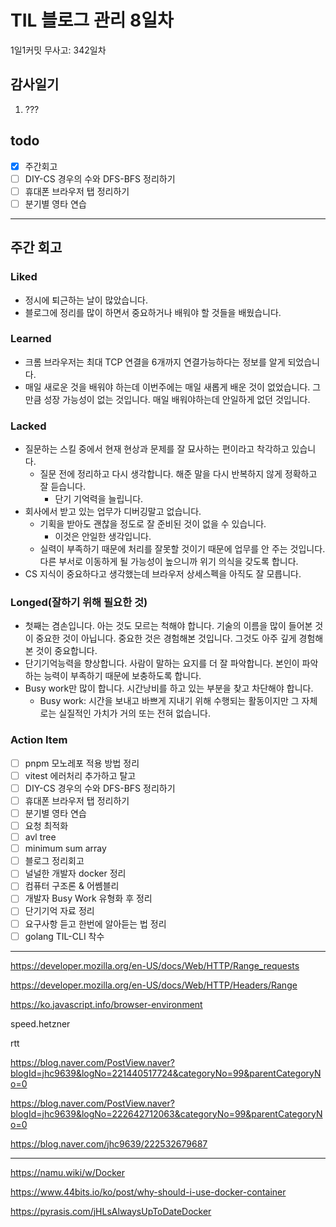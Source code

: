 # TIL 블로그 관리 8일차

1일1커밋 무사고: 342일차

## 감사일기

1. ???

## todo

- [x] 주간회고
- [ ] DIY-CS 경우의 수와 DFS-BFS 정리하기
- [ ] 휴대폰 브라우저 탭 정리하기
- [ ] 분기별 영타 연습

---

## 주간 회고

### Liked

- 정시에 퇴근하는 날이 많았습니다.
- 블로그에 정리를 많이 하면서 중요하거나 배워야 할 것들을 배웠습니다.

### Learned

- 크롬 브라우저는 최대 TCP 연결을 6개까지 연결가능하다는 정보를 알게 되었습니다.
- 매일 새로운 것을 배워야 하는데 이번주에는 매일 새롭게 배운 것이 없었습니다. 그만큼 성장 가능성이 없는 것입니다. 매일 배워야하는데 안일하게 없던 것입니다.

### Lacked

- 질문하는 스킬 중에서 현재 현상과 문제를 잘 묘사하는 편이라고 착각하고 있습니다.
  - 질문 전에 정리하고 다시 생각합니다. 해준 말을 다시 반복하지 않게 정확하고 잘 듣습니다.
    - 단기 기억력을 늘립니다.
- 회사에서 받고 있는 업무가 디버깅말고 없습니다.
  - 기획을 받아도 괜찮을 정도로 잘 준비된 것이 없을 수 있습니다.
    - 이것은 안일한 생각입니다.
  - 실력이 부족하기 때문에 처리를 잘못할 것이기 때문에 업무를 안 주는 것입니다. 다른 부서로 이동하게 될 가능성이 높으니까 위기 의식을 갖도록 합니다.
- CS 지식이 중요하다고 생각했는데 브라우저 상세스펙을 아직도 잘 모릅니다.

### Longed(잘하기 위해 필요한 것)

- 첫째는 겸손입니다. 아는 것도 모르는 척해야 합니다. 기술의 이름을 많이 들어본 것이 중요한 것이 아닙니다. 중요한 것은 경험해본 것입니다. 그것도 아주 깊게 경험해본 것이 중요합니다.
- 단기기억능력을 향상합니다. 사람이 말하는 요지를 더 잘 파악합니다. 본인이 파악하는 능력이 부족하기 때문에 보충하도록 합니다.
- Busy work만 많이 합니다. 시간낭비를 하고 있는 부분을 찾고 차단해야 합니다.
  - Busy work: 시간을 보내고 바쁘게 지내기 위해 수행되는 활동이지만 그 자체로는 실질적인 가치가 거의 또는 전혀 없습니다.

### Action Item

- [ ] pnpm 모노레포 적용 방법 정리
- [ ] vitest 에러처리 추가하고 탈고
- [ ] DIY-CS 경우의 수와 DFS-BFS 정리하기
- [ ] 휴대폰 브라우저 탭 정리하기
- [ ] 분기별 영타 연습
- [ ] 요청 최적화
- [ ] avl tree
- [ ] minimum sum array
- [ ] 블로그 정리회고
- [ ] 널널한 개발자 docker 정리
- [ ] 컴퓨터 구조론 & 어쎔블리
- [ ] 개발자 Busy Work 유형화 후 정리
- [ ] 단기기억 자료 정리
- [ ] 요구사항 듣고 한번에 알아듣는 법 정리
- [ ] golang TIL-CLI 착수

---

https://developer.mozilla.org/en-US/docs/Web/HTTP/Range_requests

https://developer.mozilla.org/en-US/docs/Web/HTTP/Headers/Range

https://ko.javascript.info/browser-environment

speed.hetzner

rtt

https://blog.naver.com/PostView.naver?blogId=jhc9639&logNo=221440517724&categoryNo=99&parentCategoryNo=0

https://blog.naver.com/PostView.naver?blogId=jhc9639&logNo=222642712063&categoryNo=99&parentCategoryNo=0

https://blog.naver.com/jhc9639/222532679687

---

https://namu.wiki/w/Docker

https://www.44bits.io/ko/post/why-should-i-use-docker-container

https://pyrasis.com/jHLsAlwaysUpToDateDocker


